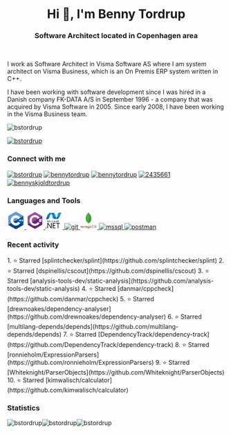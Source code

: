 <h1 align="center">Hi 👋, I'm Benny Tordrup</h1>
<h3 align="center">Software Architect located in Copenhagen area</h3>

<br>

<p aling="left">I work as Software Architect in Visma Software AS where I am system architect on Visma Business, which is an On Premis ERP system written in C++.

I have been working with software development since I was hired in a Danish company FK-DATA A/S in September 1996 - a company that was acquired by Visma Software in 2005. Since early 2008, I have been working in the Visma Business team. </p>

<p align="left"> <img src="https://komarev.com/ghpvc/?username=bstordrup&label=Profile%20views&color=0e75b6&style=flat" alt="bstordrup" /></p>

<p align="left"> <a href="https://github.com/ryo-ma/github-profile-trophy"><img src="https://github-profile-trophy.vercel.app/?username=bstordrup" alt="bstordrup" /></a> </p>

<h3 align="left">Connect with me</h3>
<p align="left">
<a href=https://github.com/bstordrup" target="blank"><img align="center" src="https://raw.githubusercontent.com/rahuldkjain/github-profile-readme-generator/refs/heads/master/src/images/icons/Social/github.svg" alt=bstordrup height="30" width="40"></a>
<a href="https://twitter.com/bennytordrup" target="blank"><img align="center" src="https://raw.githubusercontent.com/rahuldkjain/github-profile-readme-generator/master/src/images/icons/Social/twitter.svg" alt="bennytordrup" height="30" width="40" /></a>
<a href="https://linkedin.com/in/bennytordrup" target="blank"><img align="center" src="https://raw.githubusercontent.com/rahuldkjain/github-profile-readme-generator/master/src/images/icons/Social/linked-in-alt.svg" alt="bennytordrup" height="30" width="40" /></a>
<a href="https://stackoverflow.com/users/2435661" target="blank"><img align="center" src="https://raw.githubusercontent.com/rahuldkjain/github-profile-readme-generator/master/src/images/icons/Social/stack-overflow.svg" alt="2435661" height="30" width="40" /></a>
<a href="https://fb.com/bennyskjoldtordrup" target="blank"><img align="center" src="https://raw.githubusercontent.com/rahuldkjain/github-profile-readme-generator/master/src/images/icons/Social/facebook.svg" alt="bennyskjoldtordrup" height="30" width="40" /></a>
</p>

<h3 align="left">Languages and Tools</h3>
<p align="left"> <a href="https://www.w3schools.com/cpp/" target="_blank" rel="noreferrer"> <img src="https://raw.githubusercontent.com/devicons/devicon/master/icons/cplusplus/cplusplus-original.svg" alt="cplusplus" width="40" height="40"/> </a> <a href="https://www.w3schools.com/cs/" target="_blank" rel="noreferrer"> <img src="https://raw.githubusercontent.com/devicons/devicon/master/icons/csharp/csharp-original.svg" alt="csharp" width="40" height="40"/> </a> <a href="https://dotnet.microsoft.com/" target="_blank" rel="noreferrer"> <img src="https://raw.githubusercontent.com/devicons/devicon/master/icons/dot-net/dot-net-original-wordmark.svg" alt="dotnet" width="40" height="40"/> </a> <a href="https://git-scm.com/" target="_blank" rel="noreferrer"> <img src="https://www.vectorlogo.zone/logos/git-scm/git-scm-icon.svg" alt="git" width="40" height="40"/> </a> <a href="https://www.mongodb.com/" target="_blank" rel="noreferrer"> <img src="https://raw.githubusercontent.com/devicons/devicon/master/icons/mongodb/mongodb-original-wordmark.svg" alt="mongodb" width="40" height="40"/> </a> <a href="https://www.microsoft.com/en-us/sql-server" target="_blank" rel="noreferrer"> <img src="https://www.svgrepo.com/show/303229/microsoft-sql-server-logo.svg" alt="mssql" width="40" height="40"/> </a> <a href="https://postman.com" target="_blank" rel="noreferrer"> <img src="https://www.vectorlogo.zone/logos/getpostman/getpostman-icon.svg" alt="postman" width="40" height="40"/> </a> <!-- <a href="https://www.sqlite.org/" target="_blank" rel="noreferrer"> <img src="https://www.vectorlogo.zone/logos/sqlite/sqlite-icon.svg" alt="sqlite" width="40" height="40"/> </a> --> </p>

<h3 align="left">Recent activity</h3>
<!--START_SECTION:activity-->
1. ⭐ Starred [splintchecker/splint](https://github.com/splintchecker/splint)
2. ⭐ Starred [dspinellis/cscout](https://github.com/dspinellis/cscout)
3. ⭐ Starred [analysis-tools-dev/static-analysis](https://github.com/analysis-tools-dev/static-analysis)
4. ⭐ Starred [danmar/cppcheck](https://github.com/danmar/cppcheck)
5. ⭐ Starred [drewnoakes/dependency-analyser](https://github.com/drewnoakes/dependency-analyser)
6. ⭐ Starred [multilang-depends/depends](https://github.com/multilang-depends/depends)
7. ⭐ Starred [DependencyTrack/dependency-track](https://github.com/DependencyTrack/dependency-track)
8. ⭐ Starred [ronnieholm/ExpressionParsers](https://github.com/ronnieholm/ExpressionParsers)
9. ⭐ Starred [Whiteknight/ParserObjects](https://github.com/Whiteknight/ParserObjects)
10. ⭐ Starred [kimwalisch/calculator](https://github.com/kimwalisch/calculator)
<!--END_SECTION:activity-->

<h3 align="left">Statistics</h3>
<p align="left"><img align="left" src="https://github-readme-stats.vercel.app/api?username=bstordrup&show_icons=true&locale=en" alt="bstordrup" /></p>

<p align="left"><img align="left" src="https://github-readme-streak-stats.herokuapp.com/?user=bstordrup&" alt="bstordrup" /></p>

<p align="left"><img align="left" src="https://github-readme-stats.vercel.app/api/top-langs?username=bstordrup&show_icons=true&locale=en&layout=compact" alt="bstordrup" /></p>

<!--
**bstordrup/bstordrup** is a ✨ _special_ ✨ repository because its `README.md` (this file) appears on your GitHub profile.

Here are some ideas to get you started:

- 🔭 I’m currently working on ...
- 🌱 I’m currently learning ...
- 👯 I’m looking to collaborate on ...
- 🤔 I’m looking for help with ...
- 💬 Ask me about ...
- 📫 How to reach me: ...
- 😄 Pronouns: ...
- ⚡ Fun fact: ...
-->
